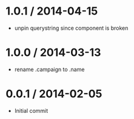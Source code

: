 
1.0.1 / 2014-04-15 
==================

 * unpin querystring since component is broken

1.0.0 / 2014-03-13
==================

 * rename .campaign to .name

0.0.1 / 2014-02-05
==================

 * Initial commit
